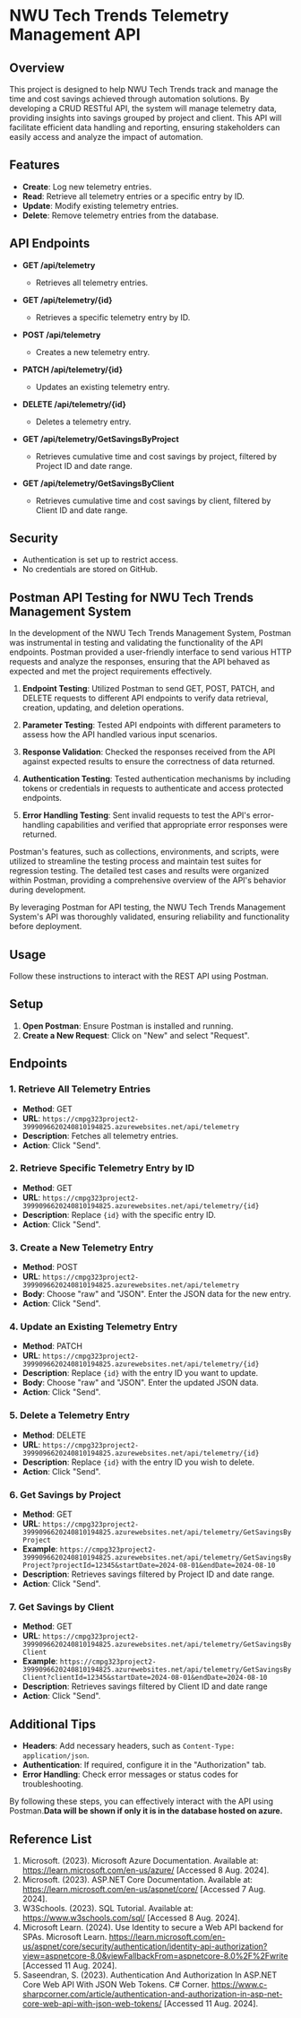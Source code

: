 
# NWU Tech Trends Telemetry Management API

## Overview

This project is designed to help NWU Tech Trends track and manage the time and cost savings achieved through automation solutions. By developing a CRUD RESTful API, the system will manage telemetry data, providing insights into savings grouped by project and client. This API will facilitate efficient data handling and reporting, ensuring stakeholders can easily access and analyze the impact of automation.


## Features

- **Create**: Log new telemetry entries.
- **Read**: Retrieve all telemetry entries or a specific entry by ID.
- **Update**: Modify existing telemetry entries.
- **Delete**: Remove telemetry entries from the database.


## API Endpoints

- **GET /api/telemetry**
  - Retrieves all telemetry entries.

- **GET /api/telemetry/{id}**
  - Retrieves a specific telemetry entry by ID.

- **POST /api/telemetry**
  - Creates a new telemetry entry.

- **PATCH /api/telemetry/{id}**
  - Updates an existing telemetry entry.

- **DELETE /api/telemetry/{id}**
  - Deletes a telemetry entry.

- **GET /api/telemetry/GetSavingsByProject**
  - Retrieves cumulative time and cost savings by project, filtered by Project ID and date range.

- **GET /api/telemetry/GetSavingsByClient**
  - Retrieves cumulative time and cost savings by client, filtered by Client ID and date range.
    

## Security

- Authentication is set up to restrict access.
- No credentials are stored on GitHub.
  


## Postman API Testing for NWU Tech Trends Management System

In the development of the NWU Tech Trends Management System, Postman was instrumental in testing and validating the functionality of the API endpoints. Postman provided a user-friendly interface to send various HTTP requests and analyze the responses, ensuring that the API behaved as expected and met the project requirements effectively.

1. **Endpoint Testing**: Utilized Postman to send GET, POST, PATCH, and DELETE requests to different API endpoints to verify data retrieval, creation, updating, and deletion operations.

2. **Parameter Testing**: Tested API endpoints with different parameters to assess how the API handled various input scenarios.

3. **Response Validation**: Checked the responses received from the API against expected results to ensure the correctness of data returned.

4. **Authentication Testing**: Tested authentication mechanisms by including tokens or credentials in requests to authenticate and access protected endpoints.

5. **Error Handling Testing**: Sent invalid requests to test the API's error-handling capabilities and verified that appropriate error responses were returned.

Postman's features, such as collections, environments, and scripts, were utilized to streamline the testing process and maintain test suites for regression testing. The detailed test cases and results were organized within Postman, providing a comprehensive overview of the API's behavior during development.

By leveraging Postman for API testing, the NWU Tech Trends Management System's API was thoroughly validated, ensuring reliability and functionality before deployment.



## Usage

Follow these instructions to interact with the REST API using Postman.

## Setup

1. **Open Postman**: Ensure Postman is installed and running.
2. **Create a New Request**: Click on "New" and select "Request".

## Endpoints

### 1. Retrieve All Telemetry Entries
- **Method**: GET
- **URL**: `https://cmpg323project2-3999096620240810194825.azurewebsites.net/api/telemetry`
- **Description**: Fetches all telemetry entries.
- **Action**: Click "Send".

### 2. Retrieve Specific Telemetry Entry by ID
- **Method**: GET
- **URL**: `https://cmpg323project2-3999096620240810194825.azurewebsites.net/api/telemetry/{id}`
- **Description**: Replace `{id}` with the specific entry ID.
- **Action**: Click "Send".

### 3. Create a New Telemetry Entry
- **Method**: POST
- **URL**: `https://cmpg323project2-3999096620240810194825.azurewebsites.net/api/telemetry`
- **Body**: Choose "raw" and "JSON". Enter the JSON data for the new entry.
- **Action**: Click "Send".

### 4. Update an Existing Telemetry Entry
- **Method**: PATCH
- **URL**: `https://cmpg323project2-3999096620240810194825.azurewebsites.net/api/telemetry/{id}`
- **Description**: Replace `{id}` with the entry ID you want to update.
- **Body**: Choose "raw" and "JSON". Enter the updated JSON data.
- **Action**: Click "Send".

### 5. Delete a Telemetry Entry
- **Method**: DELETE
- **URL**: `https://cmpg323project2-3999096620240810194825.azurewebsites.net/api/telemetry/{id}`
- **Description**: Replace `{id}` with the entry ID you wish to delete.
- **Action**: Click "Send".

### 6. Get Savings by Project
- **Method**: GET
- **URL**: `https://cmpg323project2-3999096620240810194825.azurewebsites.net/api/telemetry/GetSavingsByProject`
- **Example**: `https://cmpg323project2-3999096620240810194825.azurewebsites.net/api/telemetry/GetSavingsByProject?projectId=12345&startDate=2024-08-01&endDate=2024-08-10`
- **Description**: Retrieves savings filtered by Project ID and date range.
- **Action**: Click "Send".

### 7. Get Savings by Client
- **Method**: GET
- **URL**: `https://cmpg323project2-3999096620240810194825.azurewebsites.net/api/telemetry/GetSavingsByClient`
- **Example**: `https://cmpg323project2-3999096620240810194825.azurewebsites.net/api/telemetry/GetSavingsByClient?clientId=12345&startDate=2024-08-01&endDate=2024-08-10`
- **Description**: Retrieves savings filtered by Client ID and date range
- **Action**: Click "Send".

## Additional Tips

- **Headers**: Add necessary headers, such as `Content-Type: application/json`.
- **Authentication**: If required, configure it in the "Authorization" tab.
- **Error Handling**: Check error messages or status codes for troubleshooting.

By following these steps, you can effectively interact with the API using Postman.**Data will be shown if only it is in the database hosted on azure.**
     

## Reference List

1. Microsoft. (2023). Microsoft Azure Documentation. Available at: https://learn.microsoft.com/en-us/azure/ [Accessed 8 Aug. 2024].
2. Microsoft. (2023). ASP.NET Core Documentation. Available at: https://learn.microsoft.com/en-us/aspnet/core/ [Accessed 7 Aug. 2024].
3. W3Schools. (2023). SQL Tutorial. Available at: https://www.w3schools.com/sql/ [Accessed 8 Aug. 2024].
4. Microsoft Learn. (2024). Use Identity to secure a Web API backend for SPAs. Microsoft Learn. https://learn.microsoft.com/en-us/aspnet/core/security/authentication/identity-api-authorization?view=aspnetcore-8.0&viewFallbackFrom=aspnetcore-8.0%2F%2Fwrite  [Accessed 11 Aug. 2024].
5. Saseendran, S. (2023). Authentication And Authorization In ASP.NET Core Web API With JSON Web Tokens. C# Corner. https://www.c-sharpcorner.com/article/authentication-and-authorization-in-asp-net-core-web-api-with-json-web-tokens/  [Accessed 11 Aug. 2024].
